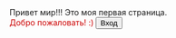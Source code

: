 <html>
<head>
<title>Моя первая страница!</title>
</head>
<body>
Привет мир!!! Это моя первая страница.
<br>
<font color="#CC0000"> Добро пожаловать! :) </font>
<input type="button" value="Вход" onclick="window.location.href='vk.com';">
</body>
</html>
